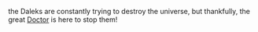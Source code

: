 the Daleks are constantly trying to destroy the universe, but thankfully, the great [Doctor](https://gostream.is/film/doctor-who-season-1-3245/watching.html?ep=754666) is here to stop them!
